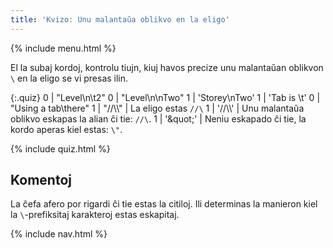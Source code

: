```yaml
---
title: 'Kvizo: Unu malantaŭa oblikvo en la eligo'
---
```


{% include menu.html %}

El la subaj kordoj, kontrolu tiujn, kiuj havos precize unu malantaŭan oblikvon `\` en la eligo se vi presas ilin.

{:.quiz}
0 | &quot;Level\n\t2&quot;
0 | &quot;Level\n\nTwo&quot;
1 | &apos;Storey\nTwo&apos;
1 | &apos;Tab is \t&apos;
0 | &quot;Using a tab\there&quot;
1 | &quot;//\\\\&quot; | La eligo estas `//\`
1 | &apos;//\\\\&apos; | Unu malantaŭa oblikvo eskapas la alian ĉi tie: `//\`.
1 | &apos;\&quot;&apos; | Neniu eskapado ĉi tie, la kordo aperas kiel estas: `\"`.

{% include quiz.html %}

## Komentoj

La ĉefa afero por rigardi ĉi tie estas la citiloj. Ili determinas la manieron kiel la `\`-prefiksitaj karakteroj estas eskapitaj.

{% include nav.html %}